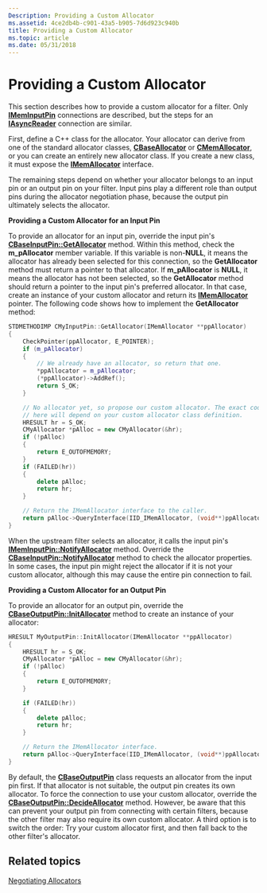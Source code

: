 ```yaml
---
Description: Providing a Custom Allocator
ms.assetid: 4ce2db4b-c901-43a5-b905-7d6d923c940b
title: Providing a Custom Allocator
ms.topic: article
ms.date: 05/31/2018
---
```


# Providing a Custom Allocator

This section describes how to provide a custom allocator for a filter. Only [**IMemInputPin**](/windows/desktop/api/Strmif/nn-strmif-imeminputpin) connections are described, but the steps for an [**IAsyncReader**](/windows/desktop/api/Strmif/nn-strmif-iasyncreader) connection are similar.

First, define a C++ class for the allocator. Your allocator can derive from one of the standard allocator classes, [**CBaseAllocator**](cbaseallocator.md) or [**CMemAllocator**](cmemallocator.md), or you can create an entirely new allocator class. If you create a new class, it must expose the [**IMemAllocator**](/windows/desktop/api/Strmif/nn-strmif-imemallocator) interface.

The remaining steps depend on whether your allocator belongs to an input pin or an output pin on your filter. Input pins play a different role than output pins during the allocator negotiation phase, because the output pin ultimately selects the allocator.

**Providing a Custom Allocator for an Input Pin**

To provide an allocator for an input pin, override the input pin's [**CBaseInputPin::GetAllocator**](cbaseinputpin-getallocator.md) method. Within this method, check the **m\_pAllocator** member variable. If this variable is non-**NULL**, it means the allocator has already been selected for this connection, so the **GetAllocator** method must return a pointer to that allocator. If **m\_pAllocator** is **NULL**, it means the allocator has not been selected, so the **GetAllocator** method should return a pointer to the input pin's preferred allocator. In that case, create an instance of your custom allocator and return its [**IMemAllocator**](/windows/desktop/api/Strmif/nn-strmif-imemallocator) pointer. The following code shows how to implement the **GetAllocator** method:


```C++
STDMETHODIMP CMyInputPin::GetAllocator(IMemAllocator **ppAllocator)
{
    CheckPointer(ppAllocator, E_POINTER);
    if (m_pAllocator)  
    {
        // We already have an allocator, so return that one.
        *ppAllocator = m_pAllocator;
        (*ppAllocator)->AddRef();
        return S_OK;
    }

    // No allocator yet, so propose our custom allocator. The exact code
    // here will depend on your custom allocator class definition.
    HRESULT hr = S_OK;
    CMyAllocator *pAlloc = new CMyAllocator(&hr);
    if (!pAlloc)
    {
        return E_OUTOFMEMORY;
    }
    if (FAILED(hr))
    {
        delete pAlloc;
        return hr;
    }

    // Return the IMemAllocator interface to the caller.
    return pAlloc->QueryInterface(IID_IMemAllocator, (void**)ppAllocator);
}
```



When the upstream filter selects an allocator, it calls the input pin's [**IMemInputPin::NotifyAllocator**](/windows/desktop/api/Strmif/nf-strmif-imeminputpin-notifyallocator) method. Override the [**CBaseInputPin::NotifyAllocator**](cbaseinputpin-notifyallocator.md) method to check the allocator properties. In some cases, the input pin might reject the allocator if it is not your custom allocator, although this may cause the entire pin connection to fail.

**Providing a Custom Allocator for an Output Pin**

To provide an allocator for an output pin, override the [**CBaseOutputPin::InitAllocator**](cbaseoutputpin-initallocator.md) method to create an instance of your allocator:


```C++
HRESULT MyOutputPin::InitAllocator(IMemAllocator **ppAllocator)
{
    HRESULT hr = S_OK;
    CMyAllocator *pAlloc = new CMyAllocator(&hr);
    if (!pAlloc)
    {
        return E_OUTOFMEMORY;
    }

    if (FAILED(hr))
    {
        delete pAlloc;
        return hr;
    }

    // Return the IMemAllocator interface.
    return pAlloc->QueryInterface(IID_IMemAllocator, (void**)ppAllocator);
}
```



By default, the [**CBaseOutputPin**](cbaseoutputpin.md) class requests an allocator from the input pin first. If that allocator is not suitable, the output pin creates its own allocator. To force the connection to use your custom allocator, override the [**CBaseOutputPin::DecideAllocator**](cbaseoutputpin-decideallocator.md) method. However, be aware that this can prevent your output pin from connecting with certain filters, because the other filter may also require its own custom allocator. A third option is to switch the order: Try your custom allocator first, and then fall back to the other filter's allocator.

## Related topics

<dl> <dt>

[Negotiating Allocators](negotiating-allocators.md)
</dt> </dl>

 

 



